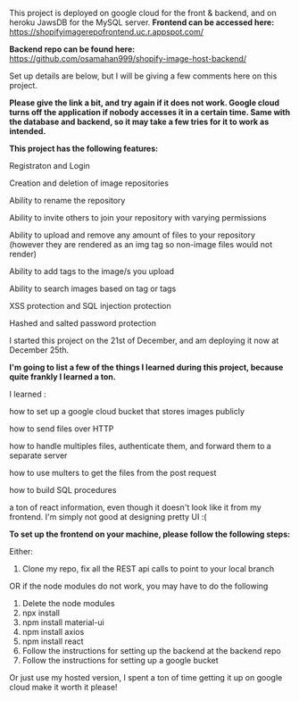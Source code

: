 
This project is deployed on google cloud for the front & backend, and on heroku JawsDB for the MySQL server.
**Frontend can be accessed here:**
https://shopifyimagerepofrontend.uc.r.appspot.com/

**Backend repo can be found here:**
https://github.com/osamahan999/shopify-image-host-backend/


Set up details are below, but I will be giving a few comments here on this project.


**Please give the link a bit, and try again if it does not work. Google cloud turns off the application if nobody accesses it in a certain time. 
Same with the database and backend, so it may take a few tries for it to work as intended.**

**This project has the following features:**

 
 Registraton and Login
 
 Creation and deletion of image repositories
 
 Ability to rename the repository
 
 Ability to invite others to join your repository with varying permissions
 
 Ability to upload and remove any amount of files to your repository (however they are rendered as an img tag so non-image files would not render)
 
 Ability to add tags to the image/s you upload
 
 Ability to search images based on tag or tags
 
 XSS protection and SQL injection protection
 
 Hashed and salted password protection



I started this project on the 21st of December, and am deploying it now at December 25th. 

**I'm going to list a few of the things I learned during this project, because quite frankly I learned a ton.**

I learned :
 
 how to set up a google cloud bucket that stores images publicly
 
 how to send files over HTTP 
 
 how to handle multiples files, authenticate them, and forward them to a separate server
 
 how to use multers to get the files from the post request
 
 how to build SQL procedures
 
 a ton of react information, even though it doesn't look like it from my frontend. I'm simply not good at designing pretty UI :(
 



**To set up the frontend on your machine, please follow the following steps:**

Either:
1. Clone my repo, fix all the REST api calls to point to your local branch 

OR if the node modules do not work, you may have to do the following
1. Delete the node modules
2. npx install
3. npm install material-ui
4. npm install axios
5. npm install react
6. Follow the instructions for setting up the backend at the backend repo
7. Follow the instructions for setting up a google bucket

Or just use my hosted version, I spent a ton of time getting it up on google cloud make it worth it please!
